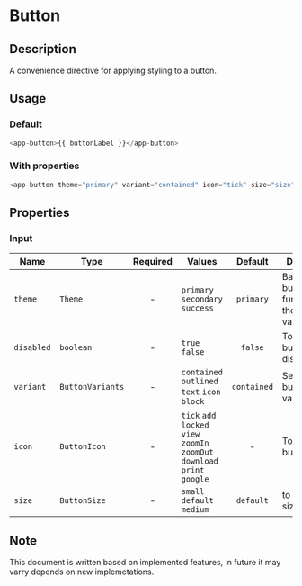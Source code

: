 # Button

## Description

A convenience directive for applying styling to a button.

## Usage

### Default

```js
<app-button>{{ buttonLabel }}</app-button>
```

### With properties

```js
<app-button theme="primary" variant="contained" icon="tick" size="size" [disabled]="disabled">{{ buttonLabel }}</app-button>
```

## Properties

### Input

| Name       | Type             | Required | Values                                                                      |   Default   | Description                                       |
| ---------- | ---------------- | :------: | --------------------------------------------------------------------------- | :---------: | ------------------------------------------------- |
| `theme`    | `Theme`          |    -     | `primary` `secondary` `success`                                             |  `primary`  | Based on button functionalities theme will varies |
| `disabled` | `boolean`        |    -     | `true` `false`                                                              |   `false`   | To set the button as disabled                     |
| `variant`  | `ButtonVariants` |    -     | `contained` `outlined` `text` `icon` `block`                                | `contained` | Set the button variants                           |
| `icon`     | `ButtonIcon`     |    -     | `tick` `add` `locked` `view` `zoomIn` `zoomOut` `download` `print` `google` |      -      | To set the button icon                            |
| `size`     | `ButtonSize`     |    -     | `small` `default` `medium`                                                  |  `default`  | to set button size                                |

## Note

This document is written based on implemented features, in future it may varry depends on new implemetations.
